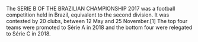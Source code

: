 The SERIE B OF THE BRAZILIAN CHAMPIONSHIP 2017 was a football competition held in Brazil, equivalent to the second division. It was contested by 20 clubs, between 12 May and 25 November.[1] The top four teams were promoted to Série A in 2018 and the bottom four were relegated to Série C in 2018.
